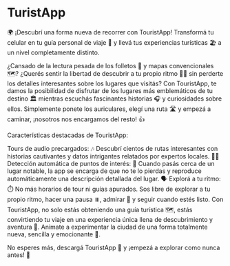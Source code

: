 # TuristApp
🌍 ¡Descubrí una forma nueva de recorrer con TouristApp! Transformá tu celular en tu guía personal de viaje 📲 y llevá tus experiencias turísticas 🏖️ a un nivel completamente distinto.

¿Cansado de la lectura pesada de los folletos 📜 y mapas convencionales 🗺️? ¿Querés sentir la libertad de descubrir a tu propio ritmo 🏃‍♂️ sin perderte los detalles interesantes sobre los lugares que visitás? Con TouristApp, te damos la posibilidad de disfrutar de los lugares más emblemáticos de tu destino 🏛️ mientras escuchás fascinantes historias 🎧 y curiosidades sobre ellos. Simplemente ponete los auriculares, elegí una ruta 🛣️ y empezá a caminar, ¡nosotros nos encargamos del resto! 👍

Características destacadas de TouristApp:

Tours de audio precargados: 🎶 Descubrí cientos de rutas interesantes con historias cautivantes y datos intrigantes relatados por expertos locales. 🕵️‍♂️
Detección automática de puntos de interés: 📍 Cuando pasás cerca de un lugar notable, la app se encarga de que no te lo pierdas y reproduce automáticamente una descripción detallada del lugar. 🗣️
Explorá a tu ritmo: ⏱️ No más horarios de tour ni guías apurados. Sos libre de explorar a tu propio ritmo, hacer una pausa ⏸️, admirar 🤩 y seguir cuando estés listo.
Con TouristApp, no solo estás obteniendo una guía turística 🗺️, estás convirtiendo tu viaje en una experiencia única llena de descubrimiento y aventura 🚀. Animate a experimentar la ciudad de una forma totalmente nueva, sencilla y emocionante 💃.

No esperes más, descargá TouristApp 📲 y ¡empezá a explorar como nunca antes! 🌟